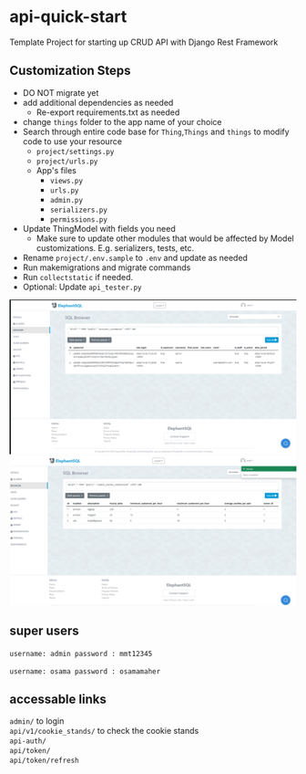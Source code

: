 # api-quick-start

Template Project for starting up CRUD API with Django Rest Framework

## Customization Steps

- DO NOT migrate yet
- add additional dependencies as needed
  - Re-export requirements.txt as needed
- change `things` folder to the app name of your choice
- Search through entire code base for `Thing`,`Things` and `things` to modify code to use your resource
  - `project/settings.py`
  - `project/urls.py`
  - App's files
    - `views.py`
    - `urls.py`
    - `admin.py`
    - `serializers.py`
    - `permissions.py`
- Update ThingModel with fields you need
  - Make sure to update other modules that would be affected by Model customizations. E.g. serializers, tests, etc.
- Rename `project/.env.sample` to `.env` and update as needed
- Run makemigrations and migrate commands
- Run `collectstatic` if needed.
- Optional: Update `api_tester.py`

![elephantDB](imgs/DB1.png)
![elephantDB2](imgs/DB2.png)

## super users

`username: admin password : mmt12345`

`username: osama password : osamamaher`

## accessable links 
`admin/` to login <br>
`api/v1/cookie_stands/` to check the cookie stands <br>
`api-auth/` <br>
`api/token/` <br>
`api/token/refresh` <br>
